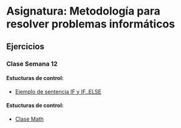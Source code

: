 # Asignatura: Metodología para resolver problemas informáticos
## Ejercicios
### Clase Semana 12
#### Estucturas de control:
- [Ejemplo de sentencia IF y IF..ELSE](Ejercicios/Ejercicio01.java)
#### Estucturas de control:
- [Clase Math](Ejercicios/Ejercicio02.java)
